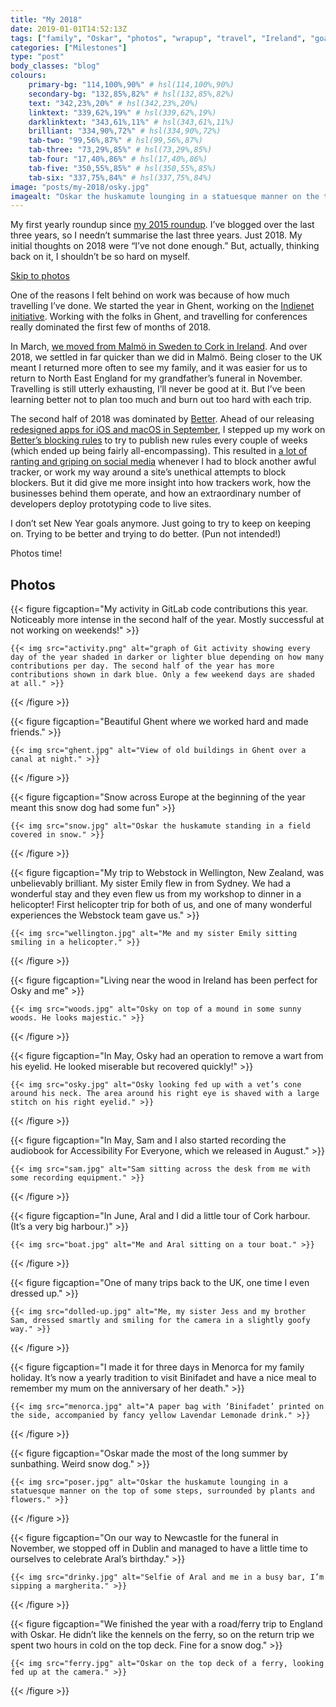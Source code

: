 ```yaml
---
title: "My 2018"
date: 2019-01-01T14:52:13Z
tags: ["family", "Oskar", "photos", "wrapup", "travel", "Ireland", "goals"]
categories: ["Milestones"]
type: "post"
body_classes: "blog"
colours:
    primary-bg: "114,100%,90%" # hsl(114,100%,90%)
    secondary-bg: "132,85%,82%" # hsl(132,85%,82%)
    text: "342,23%,20%" # hsl(342,23%,20%)
    linktext: "339,62%,19%" # hsl(339,62%,19%)
    darklinktext: "343,61%,11%" # hsl(343,61%,11%)
    brilliant: "334,90%,72%" # hsl(334,90%,72%)
    tab-two: "99,56%,87%" # hsl(99,56%,87%)
    tab-three: "73,29%,85%" # hsl(73,29%,85%)
    tab-four: "17,40%,86%" # hsl(17,40%,86%)
    tab-five: "350,55%,85%" # hsl(350,55%,85%)
    tab-six: "337,75%,84%" # hsl(337,75%,84%)
image: "posts/my-2018/osky.jpg"
imagealt: "Oskar the huskamute lounging in a statuesque manner on the top of some steps, surrounded by plants and flowers."
---
```


My first yearly roundup since [my 2015 roundup](/my-2015). I’ve blogged over the last three years, so I needn’t summarise the last three years. Just 2018. My initial thoughts on 2018 were “I’ve not done enough.” But, actually, thinking back on it, I shouldn’t be so hard on myself.<!--more-->

[Skip to photos](#photos)

One of the reasons I felt behind on work was because of how much travelling I’ve done. We started the year in Ghent, working on the [Indienet initiative](https://indienet.info). Working with the folks in Ghent, and travelling for conferences really dominated the first few of months of 2018.

In March, [we moved from Malmö in Sweden to Cork in Ireland](/move-to-ireland). And over 2018, we settled in far quicker than we did in Malmö. Being closer to the UK meant I returned more often to see my family, and it was easier for us to return to North East England for my grandfather’s funeral in November. Travelling is still utterly exhausting, I’ll never be good at it. But I’ve been learning better not to plan too much and burn out too hard with each trip.

The second half of 2018 was dominated by [Better](https://better.fyi). Ahead of our releasing [redesigned apps for iOS and macOS in September](https://ar.al/2018/09/14/better-simpler-and-more-affordable/), I stepped up my work on [Better’s blocking rules](https://better.fyi/news) to try to publish new rules every couple of weeks (which ended up being fairly all-encompassing). This resulted in [a lot of ranting and griping on social media](https://laurakalbag.com/notes/17/) whenever I had to block another awful tracker, or work my way around a site’s unethical attempts to block blockers. But it did give me more insight into how trackers work, how the businesses behind them operate, and how an extraordinary number of developers deploy prototyping code to live sites.

I don’t set New Year goals anymore. Just going to try to keep on keeping on. Trying to be better and trying to do better. (Pun not intended!)

Photos time!

## Photos

{{< figure figcaption="My activity in GitLab code contributions this year. Noticeably more intense in the second half of the year. Mostly successful at not working on weekends!" >}}

    {{< img src="activity.png" alt="graph of Git activity showing every day of the year shaded in darker or lighter blue depending on how many contributions per day. The second half of the year has more contributions shown in dark blue. Only a few weekend days are shaded at all." >}}

{{< /figure >}}

{{< figure figcaption="Beautiful Ghent where we worked hard and made friends." >}}

    {{< img src="ghent.jpg" alt="View of old buildings in Ghent over a canal at night." >}}

{{< /figure >}}

{{< figure figcaption="Snow across Europe at the beginning of the year meant this snow dog had some fun" >}}

    {{< img src="snow.jpg" alt="Oskar the huskamute standing in a field covered in snow." >}}

{{< /figure >}}

{{< figure figcaption="My trip to Webstock in Wellington, New Zealand, was unbelievably brilliant. My sister Emily flew in from Sydney. We had a wonderful stay and they even flew us from my workshop to dinner in a helicopter! First helicopter trip for both of us, and one of many wonderful experiences the Webstock team gave us." >}}

    {{< img src="wellington.jpg" alt="Me and my sister Emily sitting smiling in a helicopter." >}}

{{< /figure >}}

{{< figure figcaption="Living near the wood in Ireland has been perfect for Osky and me" >}}

    {{< img src="woods.jpg" alt="Osky on top of a mound in some sunny woods. He looks majestic." >}}

{{< /figure >}}

{{< figure figcaption="In May, Osky had an operation to remove a wart from his eyelid. He looked miserable but recovered quickly!" >}}

    {{< img src="osky.jpg" alt="Osky looking fed up with a vet’s cone around his neck. The area around his right eye is shaved with a large stitch on his right eyelid." >}}

{{< /figure >}}

{{< figure figcaption="In May, Sam and I also started recording the audiobook for Accessibility For Everyone, which we released in August." >}}

    {{< img src="sam.jpg" alt="Sam sitting across the desk from me with some recording equipment." >}}

{{< /figure >}}

{{< figure figcaption="In June, Aral and I did a little tour of Cork harbour. (It’s a very big harbour.)" >}}

    {{< img src="boat.jpg" alt="Me and Aral sitting on a tour boat." >}}

{{< /figure >}}

{{< figure figcaption="One of many trips back to the UK, one time I even dressed up." >}}

    {{< img src="dolled-up.jpg" alt="Me, my sister Jess and my brother Sam, dressed smartly and smiling for the camera in a slightly goofy way." >}}

{{< /figure >}}

{{< figure figcaption="I made it for three days in Menorca for my family holiday. It’s now a yearly tradition to visit Binifadet and have a nice meal to remember my mum on the anniversary of her death." >}}

    {{< img src="menorca.jpg" alt="A paper bag with ‘Binifadet’ printed on the side, accompanied by fancy yellow Lavendar Lemonade drink." >}}

{{< /figure >}}

{{< figure figcaption="Oskar made the most of the long summer by sunbathing. Weird snow dog." >}}

    {{< img src="poser.jpg" alt="Oskar the huskamute lounging in a statuesque manner on the top of some steps, surrounded by plants and flowers." >}}

{{< /figure >}}

{{< figure figcaption="On our way to Newcastle for the funeral in November, we stopped off in Dublin and managed to have a little time to ourselves to celebrate Aral’s birthday." >}}

    {{< img src="drinky.jpg" alt="Selfie of Aral and me in a busy bar, I’m sipping a margherita." >}}

{{< /figure >}}

{{< figure figcaption="We finished the year with a road/ferry trip to England with Oskar. He didn’t like the kennels on the ferry, so on the return trip we spent two hours in cold on the top deck. Fine for a snow dog." >}}

    {{< img src="ferry.jpg" alt="Oskar on the top deck of a ferry, looking fed up at the camera." >}}

{{< /figure >}}